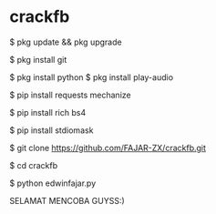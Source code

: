 # crackfb 
$ pkg update && pkg upgrade 


$ pkg install git 



$ pkg install python
$ pkg install play-audio 


$ pip install requests mechanize 


$ pip install rich bs4 


$ pip install stdiomask 


$ git clone https://github.com/FAJAR-ZX/crackfb.git


$ cd crackfb 


 $ python edwinfajar.py
 
 
 SELAMAT MENCOBA GUYSS:)
